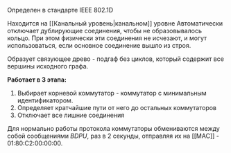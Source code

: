 Определен в стандарте IEEE 802.1D

Находится на [[Канальный уровень|канальном]] уровне
Автоматически отключает дублирующие соединения, чтобы не образовывалось кольцо. При этом физически эти соединения не исчезают, и могут использоваться, если основное соединение вышло из строя.

Образует связующее древо - подгаф без циклов, который содержит все вершины исходного графа.

**Работает в 3 этапа:**
1. Выбирает корневой коммутатор - коммутатор с минимальным идентификатором.
2. Определяет кратчайшие пути от него до остальных коммутаторов
3. Отключает все лишние соединения

Для нормально работы протокола коммутаторы обмениваются между собой сообщениями *BDPU*, раз в 2 секунды, отправляя их на [[MAC]] - 01:80:C2:00:00:00.


